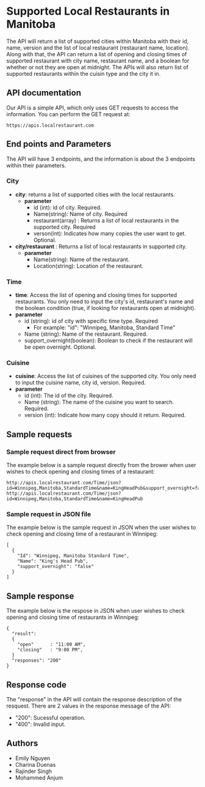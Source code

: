 # Supported Local Restaurants in Manitoba
The API will return a list of supported cities within Manitoba with their id, name, version and the list of local restaurant (restaurant name, location). Along with that, the API can return a list of opening and closing times of supported restaurant with city name, restaurant name, and a boolean for whether or not they are open at midnight. The APIs will also return list of supported restaurants within the cuisin type and the city it in.

## API documentation
Our API is a simple API, which only uses GET requests to access the information. You can perform the GET request at:
```
https://apis.localrestaurant.com
```

## End points and Parameters
The API will have 3 endpoints, and the information is about the 3 endpoints within their parameters.
### City
- **city**: returns a list of supported cities with the local restaurants.
  - **parameter**
    - id (int): id of city. Required.
    - Name(string): Name of city. Required
    - restaurant(array) : Returns a list of local restaurants in the supported city. Required
    - verson(int): Indicates how many copies the user want to get. Optional.
- **city/restaurant** : Returns a list of local restaurants in supported city.
  - **parameter**
    - Name(string): Name of the restaurant.
    - Location(string): Location of the restaurant.

### Time
  - **time**: Access the list of opening and closing times for supported restaurants. You only need to input the city's id, restaurant's name and the boolean condition (true, if looking for restaurants open at midnight).
  - **parameter**
    - id (string): id of city with specific time type. Required
      * For example: "id": "Winnipeg, Manitoba, Standard Time"
    - Name (string): Name of the restaurant. Required.
    - support_overnight(boolean): Boolean to check if the restaurant will be open overnight. Optional.

### Cuisine
  - **cuisine**: Access the list of cuisines of the supported city. You only need to input the cuisine name, city id, version. Required.
  - **parameter**
    - id (int): The id of the city. Required.
    - Name (string): The name of the cuisine you want to search. Required.
    - version (int): Indicate how many copy should it return. Required.

## Sample requests
### Sample request direct from browser
The example below is a sample request directly from the brower when user wishes to check opening and closing times of a restaurant:
```
http://apis.localrestaurant.com/Time/json?id=Winnipeg,Manitoba,StandardTime&name=KingHeadPub&support_overnight=false
http://apis.localrestaurant.com/Time/json?id=Winnipeg,Manitoba,StandardTime&name=KingHeadPub
```


### Sample request in JSON file
The example below is the sample request in JSON when the user wishes to check opening and closing time of a restaurant in Winnipeg:
```
[
  {
    "Id": "Winnipeg, Manitoba Standard Time",
    "Name": "King's Head Pub",
    "support_overnight": "false"
  }
]
```

## Sample response
The example below is the respose in JSON when user wishes to check opening and closing time of restaurants in Winnipeg:
```
{
  "result":
  {
    "open"      : "11:00 AM",
    "closing"   : "9:00 PM",
  }
  "responses": "200"
}
```
## Response code
The "response" in the API will contain the response description of the resquest. There are 2 values in the response message of the API:
- "200": Sucessful operation.
- "400": Invalid input.

## Authors
* Emily Nguyen
* Charina Duenas
* Rajinder Singh
* Mohammed Anjum
